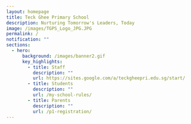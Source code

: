 ```yaml
---
layout: homepage
title: Teck Ghee Primary School
description: Nurturing Tomorrow's Leaders, Today
image: /images/TGPS_Logo_JPG.JPG
permalink: /
notification: ""
sections:
  - hero:
      background: /images/banner2.gif
      key_highlights:
        - title: Staff
          description: ""
          url: https://sites.google.com/a/teckgheepri.edu.sg/start/
        - title: Students
          description: ""
          url: /my-school-rules/
        - title: Parents
          description: ""
          url: /p1-registration/
---
```

